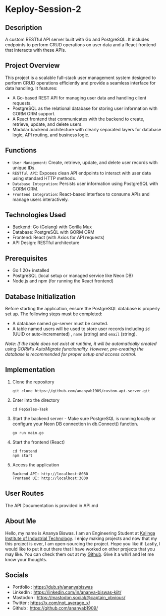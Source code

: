 # Keploy-Session-2

## Description

A custom RESTful API server built with Go and PostgreSQL. It includes endpoints to perform CRUD operations on user data and a React frontend that interacts with these APIs.

## Project Overview

This project is a scalable full-stack user management system designed to perform CRUD operations efficiently and provide a seamless interface for data handling. It features:
  - A Go-based REST API for managing user data and handling client requests.
  - PostgreSQL as the relational database for storing user information with GORM ORM support.
  - A React frontend that communicates with the backend to create, retrieve, update, and delete users.
  - Modular backend architecture with clearly separated layers for database logic, API routing, and business logic.

## Functions

  - `User Management`: Create, retrieve, update, and delete user records with unique IDs.
  - `RESTful API`: Exposes clean API endpoints to interact with user data using standard HTTP methods.
  - `Database Integration`: Persists user information using PostgreSQL with GORM ORM.
  - `Frontend Integration`: React-based interface to consume APIs and manage users interactively.

## Technologies Used

  - Backend: Go (Golang) with Gorilla Mux
  - Database: PostgreSQL with GORM ORM
  - Frontend: React (with Axios for API requests)
  - API Design: RESTful architecture

## Prerequisites

  - Go 1.20+ installed
  - PostgreSQL (local setup or managed service like Neon DB)
  - Node.js and npm (for running the React frontend)

## Database Initialization

  Before starting the application, ensure the PostgreSQL database is properly set up. The following steps must be completed:
  - A database named go-server must be created.
  -  A table named users will be used to store user records including `id` (UUID or auto-incremented) , `name` (string) and `email` (string).

  *Note: If the table does not exist at runtime, it will be automatically created using GORM's AutoMigrate functionality. However, pre-creating the database is recommended for proper setup and access control.*

## Implementation

1. Clone the repository
     ```
     git clone https://github.com/ananyab1909/custom-api-server.git
     ```

2. Enter into the directory
     ```
     cd PepSales-Task
     ```

3. Start the backend server - Make sure PostgreSQL is running locally or configure your Neon DB connection in db.Connect() function.
    ```
    go run main.go
    ```

4. Start the frontend (React)
    ```
    cd frontend
    npm start
    ```

5. Access the application
    ```
    Backend API: http://localhost:8080
    Frontend UI: http://localhost:3000
    ```

## User Routes

  The API Documentation is provided in API.md

## About Me

Hello, my name is Ananya Biswas. I am an Engineering Student at [Kalinga Institute of Industrial Technology](https://kiit.ac.in/). I enjoy making projects and now that my this project is over, I am open-sourcing the project. Hope you like it! Lastly, I would like to put it out there that I have worked on other projects that you may like. You can check them out at my [Github](https://github.com/ananyab1909/). Give it a whirl and let me know your thoughts.

## Socials
  - Portfolio : https://dub.sh/ananyabiswas
  - LinkedIn : https://linkedin.com/in/ananya-biswas-kiit/
  - Mastodon : https://mastodon.social/@captain_obvious/
  - Twitter : https://x.com/not_average_x/
  - Github : https://github.com/ananyab1909/

 
